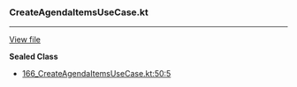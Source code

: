 ### CreateAgendaItemsUseCase.kt
---
[View file](files/166_CreateAgendaItemsUseCase.kt)

**Sealed Class**

 - [166_CreateAgendaItemsUseCase.kt:50:5](files/166_CreateAgendaItemsUseCase.kt#L50)
